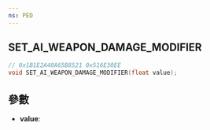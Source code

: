 ```yaml
---
ns: PED
---
```

## SET_AI_WEAPON_DAMAGE_MODIFIER

```c
// 0x1B1E2A40A65B8521 0x516E30EE
void SET_AI_WEAPON_DAMAGE_MODIFIER(float value);
```


## 參數
* **value**: 

